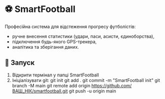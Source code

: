 # ⚽ SmartFootball

Професійна система для відстеження прогресу футболістів:
- ручне внесення статистики (удари, паси, асисти, єдиноборства),
- підключення будь-якого GPS-трекера,
- аналітика та зберігання даних.

## 🧭 Запуск
1. Відкрити термінал у папці SmartFootball
2. Ініціалізувати git:
   git init
   git add .
   git commit -m "SmartFootball init"
   git branch -M main
   git remote add origin https://github.com/ВАШ_НІК/smartfootball.git
   git push -u origin main
